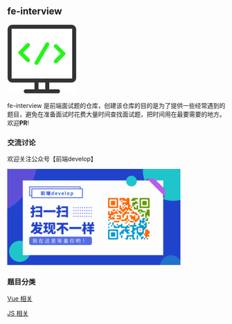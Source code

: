 ## fe-interview

<img src="./img/logo.svg">

fe-interview 是前端面试题的仓库，创建该仓库的目的是为了提供一些经常遇到的题目，避免在准备面试时花费大量时间查找面试题，把时间用在最要需要的地方。欢迎**PR**!


### 交流讨论

欢迎关注公众号【前端develop】

<img src="./img/qrcode.png" width="400px">


### 题目分类

[Vue 相关](./Vue/README.md)

[JS 相关](./JS/README.md)
